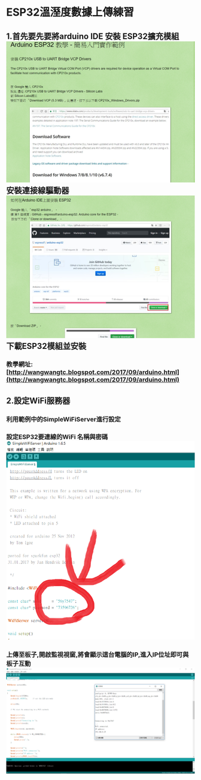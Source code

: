 # **ESP32溫溼度數據上傳練習**

## 1.首先要先要將arduino IDE 安裝 ESP32擴充模組![](/assets/esp32-1.png)安裝連接線驅動器![](/assets/esp32-2.png)下載ESP32模組並安裝

### 教學網址:[http://wangwangtc.blogspot.com/2017/09/arduino.html](http://wangwangtc.blogspot.com/2017/09/arduino.html)

## 2.設定WiFi服務器

### 利用範例中的SimpleWiFiServer進行設定

### 設定ESP32要連線的WiFi 名稱與密碼![](/assets/esp-3.png)

### 上傳至板子,開啟監視視窗,將會顯示這台電腦的IP,進入IP位址即可與板子互動![](/assets/10.png)















